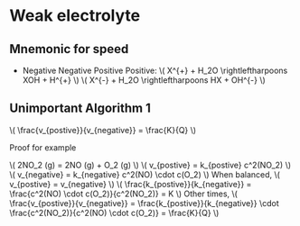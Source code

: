 # Weak electrolyte

## Mnemonic for speed

+ Negative Negative Positive Positive: \\( X^{+} + H_2O \rightleftharpoons XOH + H^{+} \\) \\( X^{-} + H_2O \rightleftharpoons HX + OH^{-} \\)

## Unimportant Algorithm 1

\\( \frac{v_{postive}}{v_{negative}} = \frac{K}{Q} \\)

Proof for example

\\( 2NO_2 (g) = 2NO (g) + O_2 (g) \\)
\\( v_{postive} = k_{postive} c^2(NO_2) \\)
\\( v_{negative} = k_{negative} c^2(NO) \cdot c(O_2) \\)
When balanced, \\( v_{postive} = v_{negative} \\) \\( \frac{k_{postive}}{k_{negative}} = \frac{c^2(NO) \cdot c(O_2)}{c^2(NO_2)} = K \\)
Other times, \\( \frac{v_{postive}}{v_{negative}} = \frac{k_{postive}}{k_{negative}} \cdot \frac{c^2(NO_2)}{c^2(NO) \cdot c(O_2)} = \frac{K}{Q} \\)
